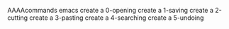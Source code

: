 AAAAcommands emacs
create a 0-opening
create a 1-saving
create a 2-cutting
create a 3-pasting
create a 4-searching
create a 5-undoing